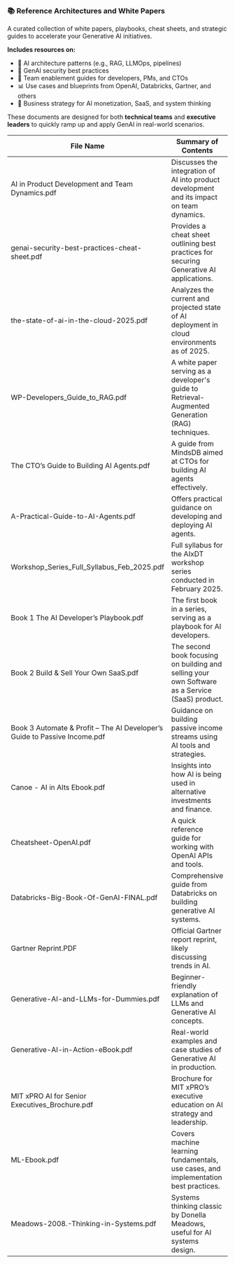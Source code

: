 ### 📚 Reference Architectures and White Papers

A curated collection of white papers, playbooks, cheat sheets, and strategic guides to accelerate your Generative AI initiatives.

**Includes resources on:**

- 🧠 AI architecture patterns (e.g., RAG, LLMOps, pipelines)
- 🔐 GenAI security best practices
- 👥 Team enablement guides for developers, PMs, and CTOs
- 📊 Use cases and blueprints from OpenAI, Databricks, Gartner, and others
- 💼 Business strategy for AI monetization, SaaS, and system thinking

These documents are designed for both **technical teams** and **executive leaders** to quickly ramp up and apply GenAI in real-world scenarios.


| File Name                                                                   | Summary of Contents                                                                              | Link                                                                                                         |
| ----------------------------------------------------------------------------- | -------------------------------------------------------------------------------------------------- | -------------------------------------------------------------------------------------------------------------- |
| AI in Product Development and Team Dynamics.pdf                             | Discusses the integration of AI into product development and its impact on team dynamics.        | [Link](AI-In-Product-Development-and-Team-Dynamics.pdf)                                                                                             |
| genai-security-best-practices-cheat-sheet.pdf                               | Provides a cheat sheet outlining best practices for securing Generative AI applications.         | [Link](1727903814-genai-security-best-practices-cheat-sheet.pdf)                                             |
| the-state-of-ai-in-the-cloud-2025.pdf                                       | Analyzes the current and projected state of AI deployment in cloud environments as of 2025.      | [Link](1738853439-the-state-of-ai-in-the-cloud-2025.pdf)                                                     |
| WP-Developers_Guide_to_RAG.pdf                                              | A white paper serving as a developer's guide to Retrieval-Augmented Generation (RAG) techniques. | [Link](20250221-WP-Developers_Guide_to_RAG.pdf)                                                              |
| The CTO’s Guide to Building AI Agents.pdf                                  | A guide from MindsDB aimed at CTOs for building AI agents effectively.                           | [Link](66b66b2aac1b2ef25a6bf9b0_MindsDB%20-%20The%20CTO’s%20Guide%20to%20Building%20AI%20Agents.pdf)        |
| A-Practical-Guide-to-AI-Agents.pdf                                          | Offers practical guidance on developing and deploying AI agents.                                 | [Link](A-Practical-Guide-to-AI-Agents.pdf)                                                                   |
| Workshop_Series_Full_Syllabus_Feb_2025.pdf                                  | Full syllabus for the AIxDT workshop series conducted in February 2025.                          | [Link](AIxDT_Workshop_Series_Full_Syllabus_Feb_2025.pdf)                                                     |
| Book 1  The AI Developer’s Playbook.pdf                                    | The first book in a series, serving as a playbook for AI developers.                             | [Link](Book%201_%20The%20AI%20Developer’s%20Playbook.pdf)                                                   |
| Book 2 Build & Sell Your Own SaaS.pdf                                       | The second book focusing on building and selling your own Software as a Service (SaaS) product.  | [Link](Book%202_%20Build%20&%20Sell%20Your%20Own%20SaaS.pdf)                                                 |
| Book 3 Automate & Profit – The AI Developer’s Guide to Passive Income.pdf | Guidance on building passive income streams using AI tools and strategies.                       | [Link](Book%203_%20Automate%20&%20Profit%20–%20The%20AI%20Developer’s%20Guide%20to%20Passive%20Income.pdf) |
| Canoe - AI in Alts Ebook.pdf                                                | Insights into how AI is being used in alternative investments and finance.                       | [Link](Canoe%20-%20AI%20in%20Alts%20Ebook.pdf)                                                               |
| Cheatsheet-OpenAI.pdf                                                       | A quick reference guide for working with OpenAI APIs and tools.                                  | [Link](Cheatsheet-OpenAI.pdf)                                                                                |
| Databricks-Big-Book-Of-GenAI-FINAL.pdf                                      | Comprehensive guide from Databricks on building generative AI systems.                           | [Link](Databricks-Big-Book-Of-GenAI-FINAL.pdf)                                                               |
| Gartner Reprint.PDF                                                         | Official Gartner report reprint, likely discussing trends in AI.                                 | [Link](Gartner%20Reprint.PDF)                                                                                |
| Generative-AI-and-LLMs-for-Dummies.pdf                                      | Beginner-friendly explanation of LLMs and Generative AI concepts.                                | [Link](Generative-AI-and-LLMs-for-Dummies.pdf)                                                               |
| Generative-AI-in-Action-eBook.pdf                                           | Real-world examples and case studies of Generative AI in production.                             | [Link](Generative-AI-in-Action-eBook.pdf)                                                                    |
| MIT xPRO AI for Senior Executives_Brochure.pdf                              | Brochure for MIT xPRO’s executive education on AI strategy and leadership.                      | [Link](MIT%20xPRO%20AI%20for%20Senior%20Executives_Brochure.pdf)                                             |
| ML-Ebook.pdf                                                                | Covers machine learning fundamentals, use cases, and implementation best practices.              | [Link](ML-Ebook.pdf)                                                                                         |
| Meadows-2008.-Thinking-in-Systems.pdf                                       | Systems thinking classic by Donella Meadows, useful for AI systems design.                       | [Link](Meadows-2008.-Thinking-in-Systems.pdf)                                                                |
